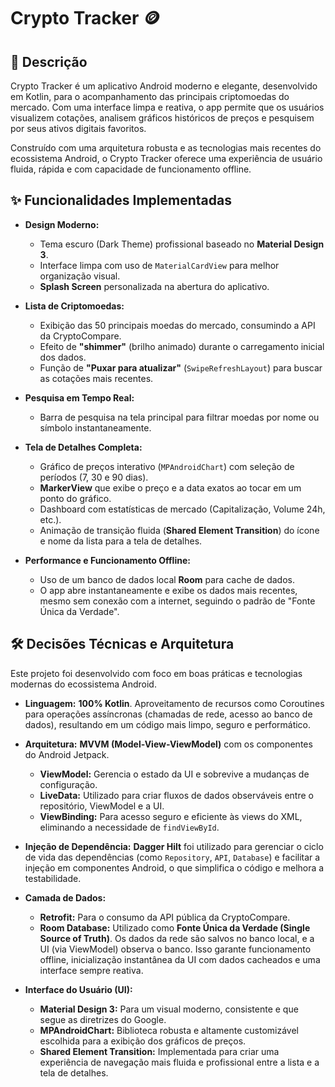 # Crypto Tracker 🪙

## 📄 Descrição

Crypto Tracker é um aplicativo Android moderno e elegante, desenvolvido em Kotlin, para o acompanhamento das principais criptomoedas do mercado. Com uma interface limpa e reativa, o app permite que os usuários visualizem cotações, analisem gráficos históricos de preços e pesquisem por seus ativos digitais favoritos.

Construído com uma arquitetura robusta e as tecnologias mais recentes do ecossistema Android, o Crypto Tracker oferece uma experiência de usuário fluida, rápida e com capacidade de funcionamento offline.

## ✨ Funcionalidades Implementadas

* **Design Moderno:**
    * Tema escuro (Dark Theme) profissional baseado no **Material Design 3**.
    * Interface limpa com uso de `MaterialCardView` para melhor organização visual.
    * **Splash Screen** personalizada na abertura do aplicativo.

* **Lista de Criptomoedas:**
    * Exibição das 50 principais moedas do mercado, consumindo a API da CryptoCompare.
    * Efeito de **"shimmer"** (brilho animado) durante o carregamento inicial dos dados.
    * Função de **"Puxar para atualizar"** (`SwipeRefreshLayout`) para buscar as cotações mais recentes.

* **Pesquisa em Tempo Real:**
    * Barra de pesquisa na tela principal para filtrar moedas por nome ou símbolo instantaneamente.

* **Tela de Detalhes Completa:**
    * Gráfico de preços interativo (`MPAndroidChart`) com seleção de períodos (7, 30 e 90 dias).
    * **MarkerView** que exibe o preço e a data exatos ao tocar em um ponto do gráfico.
    * Dashboard com estatísticas de mercado (Capitalização, Volume 24h, etc.).
    * Animação de transição fluida (**Shared Element Transition**) do ícone e nome da lista para a tela de detalhes.

* **Performance e Funcionamento Offline:**
    * Uso de um banco de dados local **Room** para cache de dados.
    * O app abre instantaneamente e exibe os dados mais recentes, mesmo sem conexão com a internet, seguindo o padrão de "Fonte Única da Verdade".

## 🛠️ Decisões Técnicas e Arquitetura

Este projeto foi desenvolvido com foco em boas práticas e tecnologias modernas do ecossistema Android.

* **Linguagem:** **100% Kotlin**. Aproveitamento de recursos como Coroutines para operações assíncronas (chamadas de rede, acesso ao banco de dados), resultando em um código mais limpo, seguro e performático.

* **Arquitetura:** **MVVM (Model-View-ViewModel)** com os componentes do Android Jetpack.
    * **ViewModel:** Gerencia o estado da UI e sobrevive a mudanças de configuração.
    * **LiveData:** Utilizado para criar fluxos de dados observáveis entre o repositório, ViewModel e a UI.
    * **ViewBinding:** Para acesso seguro e eficiente às views do XML, eliminando a necessidade de `findViewById`.

* **Injeção de Dependência:** **Dagger Hilt** foi utilizado para gerenciar o ciclo de vida das dependências (como `Repository`, `API`, `Database`) e facilitar a injeção em componentes Android, o que simplifica o código e melhora a testabilidade.

* **Camada de Dados:**
    * **Retrofit:** Para o consumo da API pública da CryptoCompare.
    * **Room Database:** Utilizado como **Fonte Única da Verdade (Single Source of Truth)**. Os dados da rede são salvos no banco local, e a UI (via ViewModel) observa o banco. Isso garante funcionamento offline, inicialização instantânea da UI com dados cacheados e uma interface sempre reativa.

* **Interface do Usuário (UI):**
    * **Material Design 3:** Para um visual moderno, consistente e que segue as diretrizes do Google.
    * **MPAndroidChart:** Biblioteca robusta e altamente customizável escolhida para a exibição dos gráficos de preços.
    * **Shared Element Transition:** Implementada para criar uma experiência de navegação mais fluida e profissional entre a lista e a tela de detalhes.
